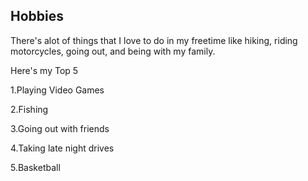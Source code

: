 ## Hobbies
There's alot of things that I love to do in my freetime like hiking, riding motorcycles, going out, and being with my family.

Here's my Top 5

1.Playing Video Games

2.Fishing

3.Going out with friends

4.Taking late night drives

5.Basketball
